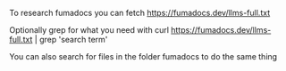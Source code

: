 
To research fumadocs you can fetch https://fumadocs.dev/llms-full.txt

Optionally grep for what you need with curl https://fumadocs.dev/llms-full.txt | grep 'search term'

You can also search for files in the folder fumadocs to do the same thing
